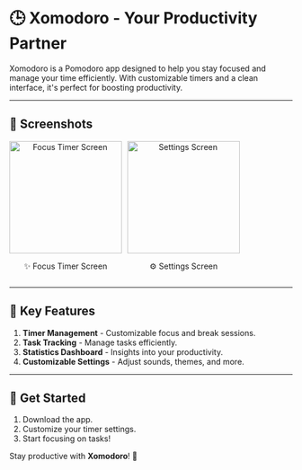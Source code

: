 # 🕒 Xomodoro - Your Productivity Partner

Xomodoro is a Pomodoro app designed to help you stay focused and manage your time efficiently. With customizable timers and a clean interface, it's perfect for boosting productivity.

---

## 📸 Screenshots
<div style="display: flex; gap: 10px;">
  <div style="text-align: center;">
    <img src="https://github.com/user-attachments/assets/02852809-0abd-4e34-89fa-1155bd57ce09" alt="Focus Timer Screen" width="200">
    <p>✨ Focus Timer Screen</p>
  </div>
  <div style="text-align: center;">
    <img src="https://github.com/user-attachments/assets/855e7802-9683-452c-af21-00b5d722443f" alt="Settings Screen" width="200">
    <p>⚙️ Settings Screen</p>
  </div>
</div>

---

## 🌟 Key Features
1. **Timer Management** - Customizable focus and break sessions.  
2. **Task Tracking** - Manage tasks efficiently.  
3. **Statistics Dashboard** - Insights into your productivity.  
4. **Customizable Settings** - Adjust sounds, themes, and more.  

---

## 🚀 Get Started
1. Download the app.  
2. Customize your timer settings.  
3. Start focusing on tasks!  

Stay productive with **Xomodoro**! 🎯
